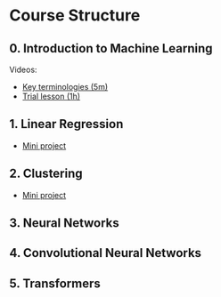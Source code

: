 # Course Structure

## 0. Introduction to Machine Learning
Videos:
- [Key terminologies (5m)](https://www.youtube.com/watch?v=piFN5y-8Sno)
- [Trial lesson (1h)](https://www.youtube.com/watch?v=9LK4ozoHddU)

## 1. Linear Regression
- [Mini project](./01%20Linear%20Regression.md)

## 2. Clustering
- [Mini project](./02%20Clustering.md)

## 3. Neural Networks

## 4. Convolutional Neural Networks

## 5. Transformers
